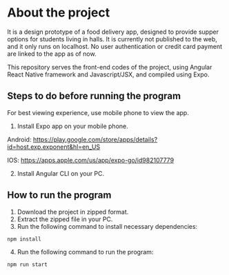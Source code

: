 # About the project
It is a design prototype of a food delivery app, designed to provide supper options for students living in halls. It is currently not published to the web, and it only runs on localhost. 
No user authentication or credit card payment are linked to the app as of now.

This repository serves the front-end codes of the project, using Angular React Native framework and Javascript/JSX, and compiled using Expo.

## Steps to do before running the program
For best viewing experience, use mobile phone to view the app.

1. Install Expo app on your mobile phone.

Android: https://play.google.com/store/apps/details?id=host.exp.exponent&hl=en_US

IOS: https://apps.apple.com/us/app/expo-go/id982107779

2. Install Angular CLI on your PC.

## How to run the program

1. Download the project in zipped format.
2. Extract the zipped file in your PC.
3. Run the following command to install necessary dependencies:
```
npm install
```
4. Run the following command to run the program:
```
npm run start
```
